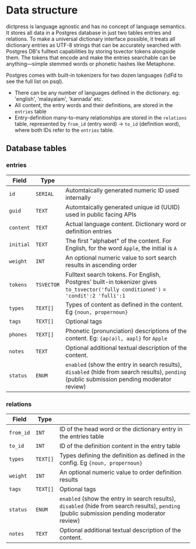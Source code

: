 # Data structure

dictpress is language agnostic and has no concept of language semantics. It stores all data in a Postgres database in just two tables entries and relations. To make a universal dictionary interface possible, it treats all dictionary entries as UTF-8 strings that can be accurately searched with Postgres DB's fulltext capabilities by storing tsvector tokens alongside them. The tokens that encode and make the entries searchable can be anything—simple stemmed words or phonetic hashes like Metaphone.

Postgres comes with built-in tokenizers for two dozen languages (\dFd to see the full list on psql). 

- There can be any number of languages defined in the dictionary. eg: 'english', 'malayalam', 'kannada' etc.
- All content, the entry words and their definitions, are stored in the `entries` table
- Entry-definition many-to-many relationships are stored in the `relations` table, represented by `from_id` (entry word) -> `to_id` (definition word), where both IDs refer to the `entries` table.

## Database tables

### entries
| Field     | Type   |                                                                                                                                     |
|-----------|------------|-------------------------------------------------------------------------------------------------------------------------------------|
| `id`      | `SERIAL`   | Automtaically generated numeric ID used internally                                                                                                                                    |
| `guid`    | `TEXT`     | Automtaically generated unique id (UUID) used in public facing APIs                                      |
| `content` | `TEXT`     | Actual language content. Dictionary word or definition entries                                                                      |
| `initial` | `TEXT`     | The first "alphabet" of the content. For English, for the word `Apple`, the initial is `A`                                          |
| `weight`  | `INT`      | An optional numeric value to sort search results in ascending order                                                                                   |
| `tokens`  | `TSVECTOR` | Fulltext search tokens. For English, Postgres' built-in tokenizer gives `to_tsvector('fully conditioned')` = `'condit':2 'fulli':1` |
| `types`   | `TEXT[]`   | Types of content as defined in the content. Eg `{noun, propernoun}`                                                                    |
| `tags`    | `TEXT[]`   | Optional tags                                                                                                                       |
| `phones`  | `TEXT[]`   | Phonetic (pronunciation) descriptions of the content. Eg: `{ap(ə)l, aapl}` for `Apple`                                              |
| `notes`   | `TEXT`     | Optional additional textual description of the content.                                                                                                                 |
| `status`  | `ENUM`     | `enabled` (show the entry in search results), `disabled` (hide from search results), `pending` (public submission pending moderator review)|


### relations
| Field     | Type     |                                                                        |
|-----------|----------|------------------------------------------------------------------------|
| `from_id` | `INT`    | ID of the head word or the dictionary entry in the entries table       |
| `to_id`   | `INT`    | ID of the definition content in the entry table                        |
| `types`   | `TEXT[]` | Types defining the definition as defined in the config. Eg `{noun, propernoun}`                                                                    |
| `weight`  | `INT`    | An optional numeric value to order definition results                  |
| `tags`    | `TEXT[]` | Optional tags                                                          |
| `status`  | `ENUM`     | `enabled` (show the entry in search results), `disabled` (hide from search results), `pending` (public submission pending moderator review)|
| `notes`   | `TEXT`   | Optional additional textual description of the content.                                                    |
